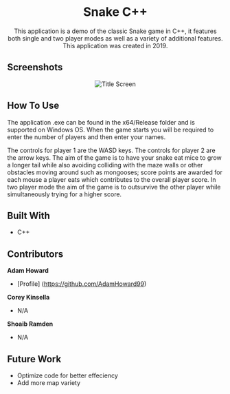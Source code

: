 <h1 align="center">Snake C++</h1>
<p align="center">This application is a demo of the classic Snake game in C++, it features both single and two player modes as well as a variety of additional features. This application was created in 2019. </p>

## Screenshots
<p align = "center">
  <img  alt ="Title Screen" src = "https://user-images.githubusercontent.com/74617187/123996608-69b32700-d9c7-11eb-92ba-61ae31b47e6f.png" />
</p>
  
## How To Use
The application .exe can be found in the x64/Release folder and is supported on Windows OS. When the game starts you will be required to enter the number of players and then enter your names.

The controls for player 1 are the WASD keys. The controls for player 2 are the arrow keys. The aim of the game is to have your snake eat mice to grow a longer tail while also avoiding colliding with the maze walls or other obstacles moving around such as mongooses; score points are awarded for each mouse a player eats which contributes to the overall player score. In two player mode the aim of the game is to outsurvive the other player while simultaneously trying for a higher score.

## Built With
- C++

## Contributors

**Adam Howard**
- [Profile] (https://github.com/AdamHoward99)

**Corey Kinsella**
- N/A

**Shoaib Ramden**
- N/A

## Future Work
- Optimize code for better effeciency
- Add more map variety
